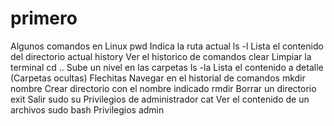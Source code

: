 # primero
Algunos comandos en Linux
pwd Indica la ruta actual 
ls -l Lista el contenido del directorio actual
history Ver el historico de comandos
clear Limpiar la terminal
cd .. Sube un nivel en las carpetas
ls -la Lista el contenido a detalle (Carpetas ocultas)
Flechitas Navegar en el historial de comandos
mkdir nombre Crear directorio con el nombre indicado
rmdir Borrar un directorio
exit Salir
sudo su Privilegios de administrador
cat Ver el contenido de un archivos
sudo bash Privilegios admin
 
